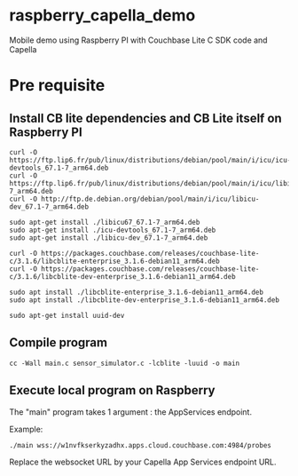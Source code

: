 
# raspberry_capella_demo
Mobile demo using Raspberry PI with Couchbase Lite C SDK code and Capella

# Pre requisite
## Install CB lite dependencies and CB Lite itself on Raspberry PI

```
curl -O https://ftp.lip6.fr/pub/linux/distributions/debian/pool/main/i/icu/icu-devtools_67.1-7_arm64.deb
curl -O https://ftp.lip6.fr/pub/linux/distributions/debian/pool/main/i/icu/libicu67_67.1-7_arm64.deb
curl -O http://ftp.de.debian.org/debian/pool/main/i/icu/libicu-dev_67.1-7_arm64.deb

sudo apt-get install ./libicu67_67.1-7_arm64.deb
sudo apt-get install ./icu-devtools_67.1-7_arm64.deb
sudo apt-get install ./libicu-dev_67.1-7_arm64.deb

curl -O https://packages.couchbase.com/releases/couchbase-lite-c/3.1.6/libcblite-enterprise_3.1.6-debian11_arm64.deb
curl -O https://packages.couchbase.com/releases/couchbase-lite-c/3.1.6/libcblite-dev-enterprise_3.1.6-debian11_arm64.deb

sudo apt install ./libcblite-enterprise_3.1.6-debian11_arm64.deb
sudo apt install ./libcblite-dev-enterprise_3.1.6-debian11_arm64.deb

sudo apt-get install uuid-dev
```


## Compile program

```
cc -Wall main.c sensor_simulator.c -lcblite -luuid -o main
```


## Execute local program on Raspberry
The "main" program takes 1 argument : the AppServices endpoint.

Example:
```
./main wss://w1nvfkserkyzadhx.apps.cloud.couchbase.com:4984/probes
```

Replace the websocket URL by your Capella App Services endpoint URL.


